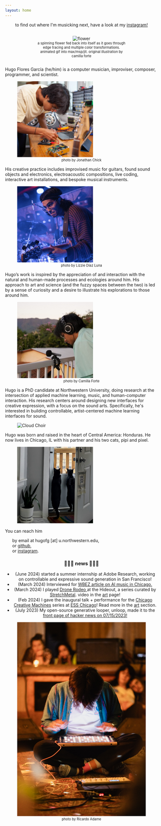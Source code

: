 ```yaml
---
layout: home
---
```


<style>
h4 {text-align: center;}
</style>


<div style="text-align: center;">
  <p> to find out where I'm musicking next, have a look at my <a href="https://instagram.com/hugofloresgarcia">instagram!</a></p>
</div>


<div style="text-align: center;">
  <figure style="display: inline-block; width: 300px; text-align: center;">
    <img src="/assets/img/flower.gif" alt="flower" width="300"/>
    <figcaption style="font-size: 0.8em; text-align: center;">a spinning flower fed back into itself as it goes through edge tracing and multiple color transformations. animated gif into max/msp/jit. original illustration by camilla forte</figcaption>
  </figure>
</div>



<div class="fun-divider"></div>

<div class="container">
  <div class="row">
    <p>Hugo Flores García (he/him) is a computer musician, improviser, composer, programmer, and scientist. 
    </p>
    <figure>
      <img src="/assets/img/me.jpeg" alt="Hugo Flores García" width="250"/>
      <figcaption style="font-size: 0.8em; text-align: center;">photo by Jonathan Chick</figcaption>
    </figure>
  </div>

  <div class="row">
    <p>His creative practice includes improvised music for guitars, found sound objects and electronics, electroacoustic compositions, live coding, interactive art installations, and bespoke musical instruments.</p>
    <figure>
      <img src="/assets/img/bassface.jpg" alt="Bass Face" width="250"/>
      <figcaption style="font-size: 0.8em; text-align: center;">photo by Lizzie Díaz Luna</figcaption>
    </figure>
  </div>

  <div class="row">
    <p>Hugo’s work is inspired by the appreciation of and interaction with the natural and human-made processes and ecologies around him. His approach to art and science (and the fuzzy spaces between the two) is led by a sense of curiosity and a desire to illustrate his explorations to those around him.</p>
    <figure>
      <img src="/assets/img/field-rec.png" alt="Field Recording" width="250"/>
      <figcaption style="font-size: 0.8em; text-align: center;">photo by Camilla Forte</figcaption>
    </figure>
  </div>

  <div class="row">
    <p>Hugo is a PhD candidate at Northwestern University, doing research at the intersection of applied machine learning, music, and human-computer interaction. His research centers around designing new interfaces for creative expression, with a focus on the sound arts. Specifically, he's interested in building controllable, artist-centered machine learning interfaces for sound. </p>
    <figure>
      <img src="/assets/img/cloudchoir.gif" alt="Cloud Choir" width="250"/>
    </figure>
  </div>

  <div class="row">
    <p>Hugo was born and raised in the heart of Central America: Honduras. He now lives in Chicago, IL with his partner and his two cats, pipi and pixel.</p>
    <figure>
      <img src="/assets/img/cats.jpg" alt="Cats" width="250"/>
    </figure>
  </div>
</div>



You can reach him
<ul style="list-style-type:none">
  <li> by email at hugofg [at] u.northwestern.edu,  </li>
  <li> or <a href="https://github.com/hugofloresgarcia">github</a>,   </li>
  <li> or <a href="https://instagram.com/hugofloresgarcia">instagram</a>.    </li>
</ul>


<div class="fun-divider"></div>

<!-- a news entry, with small bullet points for each new thing i want to share -->
<div style="text-align: center;">
  <h3>📰📰📰 news 📰📰📰</h3>
  <ul>
    <!-- <li> I will be playing an improvised ambient set at <a href="www.com">Drone Rodeo</a> at the Hideout in Chicago </li> -->
    <li> (June 2024) started a summer internship at Adobe Research, working on controllable and expressive sound generation in San Francisco! </li>
    <li> (March 2024) Interviewed for 
      <a href="https://www.wbez.org/stories/clarice-assad-is-pioneering-ai-in-classical-music/e03cb494-2c46-49b8-ba92-49725beccc56">
      WBEZ article on AI music in Chicago.
      </a>
    </li>
    <li> (March 2024) I played 
      <a href="https://hideoutchicago.com/event/drone-rodeo-urner-and-hugo-flores-garc%C3%ADa/hideout-chicago/chicago/">
        Drone Rodeo
      </a> at the Hideout, a series curated by <a href="https://www.stretchmetal.org/">StretchMetal</a>. video in the <a href="/art">art</a> page! 
    </li>
    <li> (Feb 2024) I gave the inaugural talk + performance for the <a href="https://chicagocreativemachines.com">Chicago Creative Machines</a> series at <a href="https://ess.org">ESS Chicago</a>! Read more in the <a href="/art#neural">art</a> section. </li>
    <li> (July 2023) My open-source generative looper, unloop, made it to the <a href="https://news.ycombinator.com/item?id=36739688">front page of hacker news on 07/15/2023!</a>
    </li>
    <!-- <li> (Dec 2021) Check out <a href="https://www.mccormick.northwestern.edu/computer-science/news-events/news/articles/2021/building-tools-to-enhance-creative-expression.html">this article</a> on our ISMIR 2021 paper on Leveraging Hierarchical Structures for Musical Recognition that won the best paper award that year! 
    </li> -->
  </ul>
</div>
  

<figure>
<img src="/assets/img/hands!!.jpg" alt="photo playing a pad controller" />
<figcaption style="font-size: 0.8em; text-align: center;">photo by Ricardo Adame</figcaption>
</figure>
